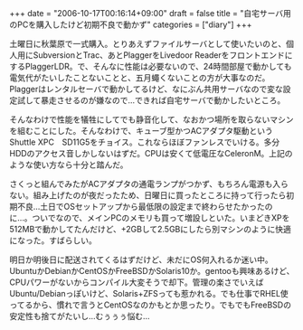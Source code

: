 +++
date = "2006-10-17T00:16:14+09:00"
draft = false
title = "自宅サーバ用のPCを購入したけど初期不良で動かず"
categories = ["diary"]
+++

土曜日に秋葉原で一式購入。とりあえずファイルサーバとして使いたいのと、個人用にSubversionとTrac、あとPlaggerをLivedoor ReaderをフロントエンドにするPlaggerLDR。で、そんなに性能は必要ないので、24時間部屋で動かしても電気代がたいしたことないことと、五月蠅くないことの方が大事なのだ。Plaggerはレンタルセーバで動かしてるけど、なにぶん共用サーバなので変な設定試して暴走させるのが嫌なので…できれば自宅サーバで動かしたいところ。

そんなわけで性能を犠牲にしてでも静音化して、なおかつ場所を取らないマシンを組むことにした。そんなわけで、キューブ型かつACアダプタ駆動というShuttle XPC　SD11G5をチョイス。これならほぼファンレスでいける。多分HDDのアクセス音しかしないはずだ。CPUは安くて低電圧なCeleronM。上記のような使い方なら十分と踏んだ。

さくっと組んでみたがACアダプタの通電ランプがつかず、もちろん電源も入らない。組み上げたのが夜だったため、日曜日に買ったところに持って行ったら初期不良…土日でOSセットアップから最低限の設定まで終わらせたかったのに…。ついでなので、メインPCのメモリも買って増設しといた。いまどきXPを512MBで動かしてたんだけど、+2GBして2.5GBにしたら別マシンのように快適になった。すばらしい。

明日か明後日に配送されてくるはずだけど、未だにOS何入れるか迷い中。UbuntuかDebianかCentOSかFreeBSDかSolaris10か。gentooも興味あるけど、CPUパワーがないからコンパイル大変そうで却下。管理の楽さでいえばUbuntu/Debianっぽいけど、Solaris+ZFSっても惹かれる。でも仕事でRHEL使ってるから、慣れで言うとCentOSなのかもとか思ったり。でもでもFreeBSDの安定性も捨てがたいし…むぅぅぅ悩む…
